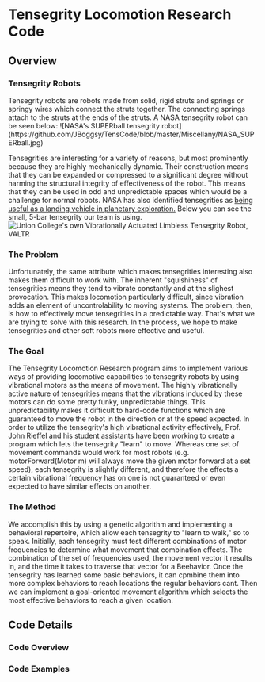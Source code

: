 <h1>Tensegrity Locomotion Research Code</h1>

<h2>Overview</h2>

<h3>Tensegrity Robots</h3>
Tensegrity robots are robots made from solid, rigid struts and springs or springy wires which connect the struts together. The connecting springs attach to the struts at the ends of the struts. A NASA tensegrity robot can be seen below:
![NASA's SUPERball tensegrity robot](https://github.com/JBoggsy/TensCode/blob/master/Miscellany/NASA_SUPERball.jpg)

Tensegrities are interesting for a variety of reasons, but most prominently because they are highly mechanically dynamic. Their construction means that they can be expanded or compressed to a significant degree without harming the structural integrity of effectiveness of the robot. This means that they can be used in odd and unpredictable spaces which would be a challenge for normal robots. NASA has also identified tensegrities as [being useful as a landing vehicle in planetary exploration.](http://ti.arc.nasa.gov/tech/asr/intelligent-robotics/tensegrity/superballbot/) Below you can see the small, 5-bar tensegrity our team is using.
 ![Union College's own Vibrationally Actuated Limbless Tensegrity Robot, VALTR](https://github.com/JBoggsy/TensCode/blob/master/Miscellany/VALTR.jpg)
 
<h3>The Problem</h3>
Unfortunately, the same attribute which makes tensegrities interesting also makes them difficult to work with. The inherent "squishiness" of tensegrities means they tend to vibrate constantly and at the slighest provocation. This makes locomotion particularly difficult, since vibration adds an element of uncontrolability to moving systems. The problem, then, is how to effectively move tensegrities in a predictable way. That's what we are trying to solve with this research. In the process, we hope to make tensegrities and other soft robots more effective and useful.

<h3>The Goal</h3>
The Tensegrity Locomotion Research program aims to implement various ways of providing locomotive capabilities to tensegrity robots by using vibrational motors as the means of movement. The highly vibrationally active nature of tensegrities means that the vibrations induced by these motors can do some pretty funky, unpredictable things. This unpredictability makes it difficult to hard-code functions which are guaranteed to move the robot in the direction or at the speed expected. In order to utilize the tensegrity's high vibrational activity effectively, Prof. John Rieffel and his student assistants have been working to create a program which lets the tensegrity "learn" to move. Whereas one set of movement commands would work for most robots (e.g. motorForward(Motor m) will always move the given motor forward at a set speed), each tensegrity is slightly different, and therefore the effects a certain vibrational frequency has on one is not guaranteed or even expected to have similar effects on another.   

<h3>The Method</h3>
We accomplish this by using a genetic algorithm and implementing a behavioral repertoire, which allow each tensegrity to "learn to walk," so to speak. Initially, each tensegrity must test different combinations of motor frequencies to determine what movement that combination effects. The combination of the set of frequencies used, the movement vector it results in, and the time it takes to traverse that vector for a Beehavior. Once the tensegrity has learned some basic behaviors, it can cpmbine them into more complex behaviors to reach locations the regular behaviors cant. Then we can implement a goal-oriented movement algorithm which selects the most effective behaviors to reach a given location.
 
 <h2>Code Details</h2>
 
 <h3>Code Overview</h3>
 
 <h3>Code Examples</h3>

